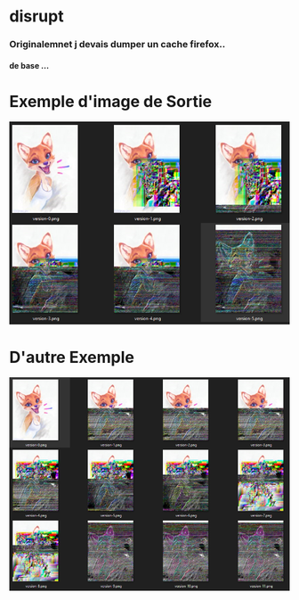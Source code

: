 # disrupt
### Originalemnet j devais dumper un cache firefox..
#### de base ... 
# Exemple d'image de Sortie
![](unknown.png)
# D'autre Exemple
![](unknown2.png) 

